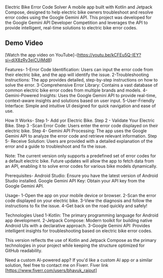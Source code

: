 Electric Bike Error Code Solver
A mobile app built with Kotlin and Jetpack Compose, designed to help electric bike owners troubleshoot and resolve error codes using the Google Gemini API.
This project was developed for the Google Gemini API Developer Competition and leverages the API to provide intelligent, real-time solutions to electric bike error codes.

## Demo Video

[Watch the app video on YouTube]-(https://youtu.be/kCFEu5Q-IEY?si=djX8zRy3ejCUjMd8)

Features-
1-Error Code Identification: Users can input the error code from their electric bike, and the app will identify the issue.
2-Troubleshooting Instructions: The app provides detailed, step-by-step instructions on how to solve the error.
3-Comprehensive Error Library: Contains a vast database of common electric bike error codes from multiple brands and models.
4-Gemini-Powered Insights: Uses the Google Gemini API to provide real-time, context-aware insights and solutions based on user input.
5-User-Friendly Interface: Simple and intuitive UI designed for quick navigation and ease of use.

How It Works-
Step 1- Add yor Electric Bike.
Step 2 - Validate Your Electric Bike.
Step 3 -Scan Error Code: Users enter the error code displayed on their electric bike.
Step 4- Gemini API Processing: The app uses the Google Gemini API to analyze the error code and retrieve relevant information.
Step 5- Receive Solution: Users are provided with a detailed explanation of the error and a guide to troubleshoot and fix the issue.

Note: The current version only supports a predefined set of error codes for a default electric bike.
Future updates will allow the app to fetch data from an API, enabling it to solve error codes for various bike models dynamically.

Prerequisites-
Android Studio: Ensure you have the latest version of Android Studio installed.
Google Gemini API Key: Obtain your API key from the Google Gemini API.

Usage-
1-Open the app on your mobile device or browser.
2-Scan the error code displayed on your electric bike.
3-View the diagnosis and follow the instructions to fix the issue.
4-Get back on the road quickly and safely!

Technologies Used
1-Kotlin: The primary programming language for Android app development.
2-Jetpack Compose: Modern toolkit for building native Android UIs with a declarative approach.
3-Google Gemini API: Provides intelligent insights for troubleshooting based on electric bike error codes.

This version reflects the use of Kotlin and Jetpack Compose as the primary technologies in your project while keeping the structure optimized for GitHub readability.

Need a custom AI-powered app?
If you'd like a custom AI app or a similar solution, feel free to contact me on Fiverr.
Fiver link [https://www.fiverr.com/users/bhavuk_rajput]
